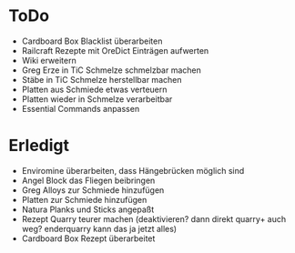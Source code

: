 # ToDo
* Cardboard Box Blacklist überarbeiten
* Railcraft Rezepte mit OreDict Einträgen aufwerten
* Wiki erweitern
* Greg Erze in TiC Schmelze schmelzbar machen
* Stäbe in TiC Schmelze herstellbar machen
* Platten aus Schmiede etwas verteuern
* Platten wieder in Schmelze verarbeitbar
* Essential Commands anpassen


# Erledigt
* Enviromine überarbeiten, dass Hängebrücken möglich sind
* Angel Block das Fliegen beibringen
* Greg Alloys zur Schmiede hinzufügen
* Platten zur Schmiede hinzufügen
* Natura Planks und Sticks angepaßt
* Rezept Quarry teurer machen (deaktivieren? dann direkt quarry+ auch weg? enderquarry kann das ja jetzt alles)
* Cardboard Box Rezept überarbeitet
